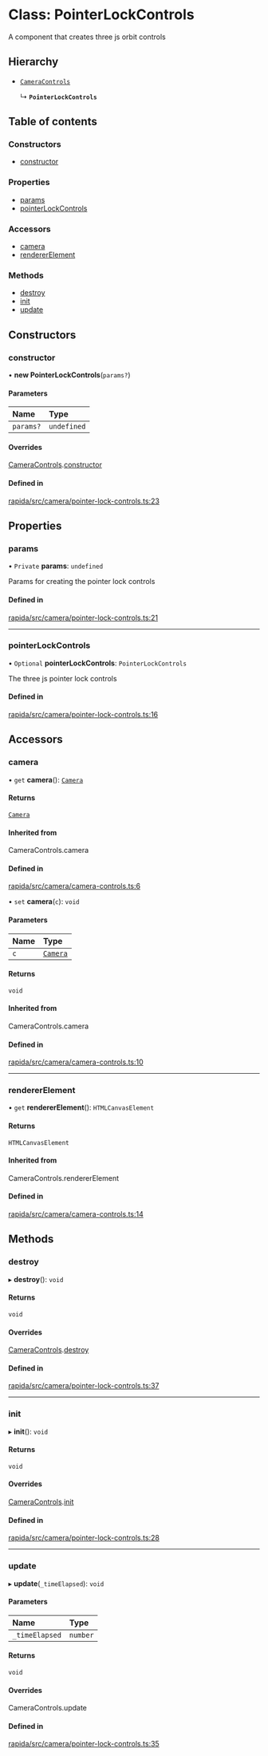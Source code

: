 # Class: PointerLockControls

A component that creates three js orbit controls

## Hierarchy

- [`CameraControls`](CameraControls.md)

  ↳ **`PointerLockControls`**

## Table of contents

### Constructors

- [constructor](PointerLockControls.md#constructor)

### Properties

- [params](PointerLockControls.md#params)
- [pointerLockControls](PointerLockControls.md#pointerlockcontrols)

### Accessors

- [camera](PointerLockControls.md#camera)
- [rendererElement](PointerLockControls.md#rendererelement)

### Methods

- [destroy](PointerLockControls.md#destroy)
- [init](PointerLockControls.md#init)
- [update](PointerLockControls.md#update)

## Constructors

### constructor

• **new PointerLockControls**(`params?`)

#### Parameters

| Name | Type |
| :------ | :------ |
| `params?` | `undefined` |

#### Overrides

[CameraControls](CameraControls.md).[constructor](CameraControls.md#constructor)

#### Defined in

[rapida/src/camera/pointer-lock-controls.ts:23](https://gitlab.com/isaacmason/rapida/-/blob/dccb014/packages/rapida/src/camera/pointer-lock-controls.ts#L23)

## Properties

### params

• `Private` **params**: `undefined`

Params for creating the pointer lock controls

#### Defined in

[rapida/src/camera/pointer-lock-controls.ts:21](https://gitlab.com/isaacmason/rapida/-/blob/dccb014/packages/rapida/src/camera/pointer-lock-controls.ts#L21)

___

### pointerLockControls

• `Optional` **pointerLockControls**: `PointerLockControls`

The three js pointer lock controls

#### Defined in

[rapida/src/camera/pointer-lock-controls.ts:16](https://gitlab.com/isaacmason/rapida/-/blob/dccb014/packages/rapida/src/camera/pointer-lock-controls.ts#L16)

## Accessors

### camera

• `get` **camera**(): [`Camera`](Camera.md)

#### Returns

[`Camera`](Camera.md)

#### Inherited from

CameraControls.camera

#### Defined in

[rapida/src/camera/camera-controls.ts:6](https://gitlab.com/isaacmason/rapida/-/blob/dccb014/packages/rapida/src/camera/camera-controls.ts#L6)

• `set` **camera**(`c`): `void`

#### Parameters

| Name | Type |
| :------ | :------ |
| `c` | [`Camera`](Camera.md) |

#### Returns

`void`

#### Inherited from

CameraControls.camera

#### Defined in

[rapida/src/camera/camera-controls.ts:10](https://gitlab.com/isaacmason/rapida/-/blob/dccb014/packages/rapida/src/camera/camera-controls.ts#L10)

___

### rendererElement

• `get` **rendererElement**(): `HTMLCanvasElement`

#### Returns

`HTMLCanvasElement`

#### Inherited from

CameraControls.rendererElement

#### Defined in

[rapida/src/camera/camera-controls.ts:14](https://gitlab.com/isaacmason/rapida/-/blob/dccb014/packages/rapida/src/camera/camera-controls.ts#L14)

## Methods

### destroy

▸ **destroy**(): `void`

#### Returns

`void`

#### Overrides

[CameraControls](CameraControls.md).[destroy](CameraControls.md#destroy)

#### Defined in

[rapida/src/camera/pointer-lock-controls.ts:37](https://gitlab.com/isaacmason/rapida/-/blob/dccb014/packages/rapida/src/camera/pointer-lock-controls.ts#L37)

___

### init

▸ **init**(): `void`

#### Returns

`void`

#### Overrides

[CameraControls](CameraControls.md).[init](CameraControls.md#init)

#### Defined in

[rapida/src/camera/pointer-lock-controls.ts:28](https://gitlab.com/isaacmason/rapida/-/blob/dccb014/packages/rapida/src/camera/pointer-lock-controls.ts#L28)

___

### update

▸ **update**(`_timeElapsed`): `void`

#### Parameters

| Name | Type |
| :------ | :------ |
| `_timeElapsed` | `number` |

#### Returns

`void`

#### Overrides

CameraControls.update

#### Defined in

[rapida/src/camera/pointer-lock-controls.ts:35](https://gitlab.com/isaacmason/rapida/-/blob/dccb014/packages/rapida/src/camera/pointer-lock-controls.ts#L35)
